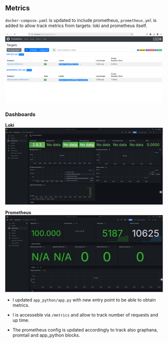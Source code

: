 ## Metrics

`docker-compose.yaml` is updated to include prometheus, `prometheus.yml` is added to allow track metrics from targets: loki and prometheus itself.

![prometheus](./images/prometheus.png)

### Dashboards
**Loki**
![dashboard_1](./images/dashboard-loki.png)

**Prometheus**
![dashboard_2](./images/dashboard-prometheus.png)


- I updated `app_python/app.py` with new entry point to be able to obtain metrics. 

- I is accesseble via `/metrics` and allow to track number of requests and up time.

- The prometheus config is updated accordingly to track also graphana, promtail and app_python blocks.  
